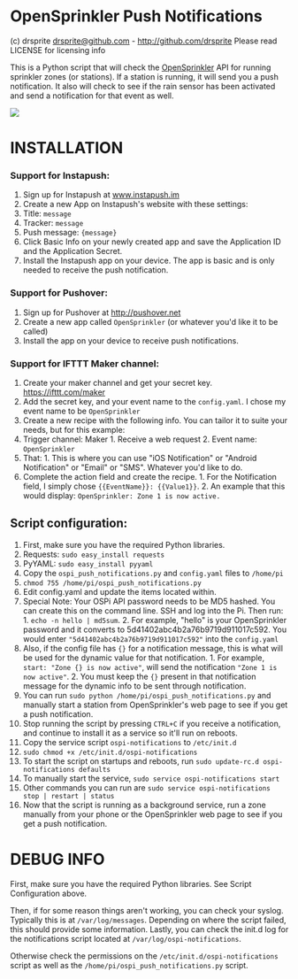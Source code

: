 OpenSprinkler Push Notifications
=============

(c) drsprite <drsprite@github.com> - http://github.com/drsprite
Please read LICENSE for licensing info

This is a Python script that will check the <a href="http://opensprinkler.com" target="_blank">OpenSprinkler</a> API
for running sprinkler zones (or stations). If a station is running, it
will send you a push notification. It also will check to see if the rain
sensor has been activated and send a notification for that event as well. 

<img src="http://i.imgur.com/SABNQpOl.png">

# INSTALLATION

### Support for Instapush:
1. Sign up for Instapush at www.instapush.im
2. Create a new App on Instapush's website with these settings:
  1. Title: `message`
  2. Tracker: `message`
  3. Push message: `{message}`
3. Click Basic Info on your newly created app and save the Application ID and the Application Secret.
4. Install the Instapush app on your device. The app is basic and is only needed to receive the push notification. 

### Support for Pushover:
1. Sign up for Pushover at http://pushover.net
2. Create a new app called `OpenSprinkler` (or whatever you'd like it to be called)
3. Install the app on your device to receive push notifications. 

### Support for IFTTT Maker channel:
1. Create your maker channel and get your secret key. https://ifttt.com/maker
2. Add the secret key, and your event name to the `config.yaml`. I chose my event name to be `OpenSprinkler`
3. Create a new recipe with the following info. You can tailor it to suite your needs, but for this example:
  1. Trigger channel: Maker
    1. Receive a web request
	2. Event name: `OpenSprinkler`
  2. That: 
    1. This is where you can use "iOS Notification" or "Android Notification" or "Email" or "SMS". Whatever you'd like to do.
  3. Complete the action field and create the recipe. 
    1. For the Notification field, I simply chose `{{EventName}}: {{Value1}}`.
	2. An example that this would display: `OpenSprinkler: Zone 1 is now active.`
	

## Script configuration:
1. First, make sure you have the required Python libraries. 
  1. Requests: `sudo easy_install requests`
  2. PyYAML: `sudo easy_install pyyaml`
2. Copy the `ospi_push_notifications.py` and `config.yaml` files to `/home/pi`
3. `chmod 755 /home/pi/ospi_push_notifications.py`
4. Edit config.yaml and update the items located within.
  1. Special Note: Your OSPi API password needs to be MD5 hashed. You can create this on the command line. SSH and log into the Pi. Then run:
    1. `echo -n hello | md5sum`.
    2. For example, "hello" is your OpenSprinkler password and it converts to 5d41402abc4b2a76b9719d911017c592. You would enter `"5d41402abc4b2a76b9719d911017c592"` into the `config.yaml`
  2. Also, if the config file has `{}` for a notification message, this is what will be used for the dynamic value for that notification. 
    1. For example, `start: "Zone {} is now active"`, will send the notification `"Zone 1 is now active"`. 
	2. You must keep the `{}` present in that notification message for the dynamic info to be sent through notification. 
5. You can run `sudo python /home/pi/ospi_push_notifications.py` and manually start a station from OpenSprinkler's web page to see if you get a push notification. 
6. Stop running the script by pressing `CTRL+C` if you receive a notification, and continue to install it as a service so it'll run on reboots.
7. Copy the service script `ospi-notifications` to `/etc/init.d`
8. `sudo chmod +x /etc/init.d/ospi-notifications`
9. To start the script on startups and reboots, run `sudo update-rc.d ospi-notifications defaults`
10. To manually start the service, `sudo service ospi-notifications start`
  1. Other commands you can run are `sudo service ospi-notifications stop | restart | status`
11. Now that the script is running as a background service, run a zone manually from your phone or the OpenSprinkler web page to see if you get a push notification. 
	
# DEBUG INFO

First, make sure you have the required Python libraries. See Script Configuration above. 

Then, if for some reason things aren't working, you can check your syslog. Typically this is at `/var/log/messages`. 
Depending on where the script failed, this should provide some information. Lastly, you can check the init.d log
for the notifications script located at `/var/log/ospi-notifications`. 

Otherwise check the permissions on the `/etc/init.d/ospi-notifications` script as well as the `/home/pi/ospi_push_notifications.py` script. 

